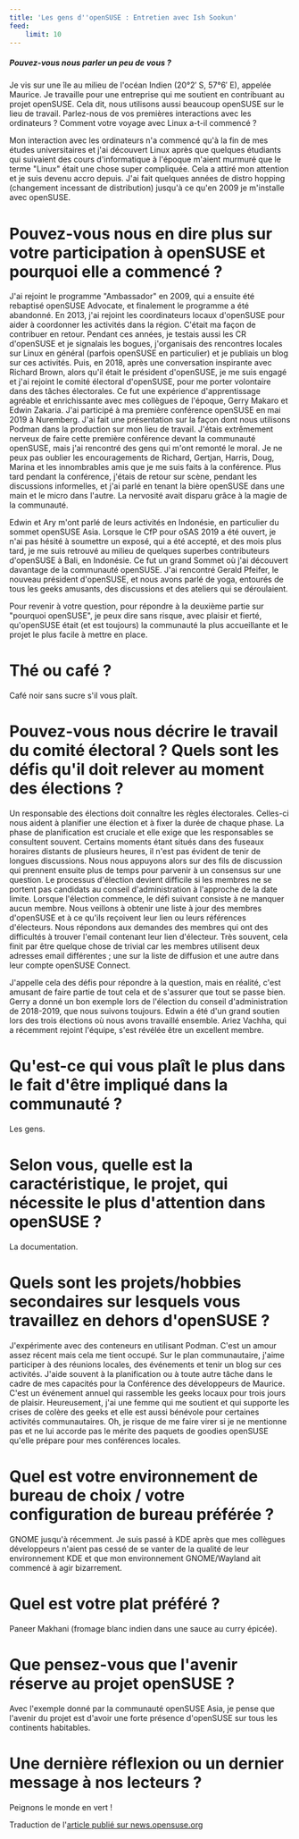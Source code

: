 ```yaml
---
title: 'Les gens d''openSUSE : Entretien avec Ish Sookun'
feed:
    limit: 10
---
```


##### Pouvez-vous nous parler un peu de vous ?

Je vis sur une île au milieu de l'océan Indien (20°2′ S, 57°6′ E), appelée Maurice. Je travaille pour une entreprise qui me soutient en contribuant au projet openSUSE. Cela dit, nous utilisons aussi beaucoup openSUSE sur le lieu de travail.
Parlez-nous de vos premières interactions avec les ordinateurs ? Comment votre voyage avec Linux a-t-il commencé ?

Mon interaction avec les ordinateurs n'a commencé qu'à la fin de mes études universitaires et j'ai découvert Linux après que quelques étudiants qui suivaient des cours d'informatique à l'époque m'aient murmuré que le terme "Linux" était une chose super compliquée. Cela a attiré mon attention et je suis devenu accro depuis. J'ai fait quelques années de distro hopping (changement incessant de distribution) jusqu'à ce qu'en 2009 je m'installe avec openSUSE.
# Pouvez-vous nous en dire plus sur votre participation à openSUSE et pourquoi elle a commencé ?
J'ai rejoint le programme "Ambassador" en 2009, qui a ensuite été rebaptisé openSUSE Advocate, et finalement le programme a été abandonné. En 2013, j'ai rejoint les coordinateurs locaux d'openSUSE pour aider à coordonner les activités dans la région. C'était ma façon de contribuer en retour. Pendant ces années, je testais aussi les CR d'openSUSE et je signalais les bogues, j'organisais des rencontres locales sur Linux en général (parfois openSUSE en particulier) et je publiais un blog sur ces activités. Puis, en 2018, après une conversation inspirante avec Richard Brown, alors qu'il était le président d'openSUSE, je me suis engagé et j'ai rejoint le comité électoral d'openSUSE, pour me porter volontaire dans des tâches électorales. Ce fut une expérience d'apprentissage agréable et enrichissante avec mes collègues de l'époque, Gerry Makaro et Edwin Zakaria. J'ai participé à ma première conférence openSUSE en mai 2019 à Nuremberg. J'ai fait une présentation sur la façon dont nous utilisons Podman dans la production sur mon lieu de travail. J'étais extrêmement nerveux de faire cette première conférence devant la communauté openSUSE, mais j'ai rencontré des gens qui m'ont remonté le moral. Je ne peux pas oublier les encouragements de Richard, Gertjan, Harris, Doug, Marina et les innombrables amis que je me suis faits à la conférence. Plus tard pendant la conférence, j'étais de retour sur scène, pendant les discussions informelles, et j'ai parlé en tenant la bière openSUSE dans une main et le micro dans l'autre. La nervosité avait disparu grâce à la magie de la communauté.

Edwin et Ary m'ont parlé de leurs activités en Indonésie, en particulier du sommet openSUSE Asia. Lorsque le CfP pour oSAS 2019 a été ouvert, je n'ai pas hésité à soumettre un exposé, qui a été accepté, et des mois plus tard, je me suis retrouvé au milieu de quelques superbes contributeurs d'openSUSE à Bali, en Indonésie. Ce fut un grand Sommet où j'ai découvert davantage de la communauté openSUSE. J'ai rencontré Gerald Pfeifer, le nouveau président d'openSUSE, et nous avons parlé de yoga, entourés de tous les geeks amusants, des discussions et des ateliers qui se déroulaient.

Pour revenir à votre question, pour répondre à la deuxième partie sur "pourquoi openSUSE", je peux dire sans risque, avec plaisir et fierté, qu'openSUSE était (et est toujours) la communauté la plus accueillante et le projet le plus facile à mettre en place.
# Thé ou café ?

Café noir sans sucre s'il vous plaît.
# Pouvez-vous nous décrire le travail du comité électoral ? Quels sont les défis qu'il doit relever au moment des élections ?

Un responsable des élections doit connaître les règles électorales. Celles-ci nous aident à planifier une élection et à fixer la durée de chaque phase. La phase de planification est cruciale et elle exige que les responsables se consultent souvent. Certains moments étant situés dans des fuseaux horaires distants de plusieurs heures, il n'est pas évident de tenir de longues discussions. Nous nous appuyons alors sur des fils de discussion qui prennent ensuite plus de temps pour parvenir à un consensus sur une question. Le processus d'élection devient difficile si les membres ne se portent pas candidats au conseil d'administration à l'approche de la date limite. Lorsque l'élection commence, le défi suivant consiste à ne manquer aucun membre. Nous veillons à obtenir une liste à jour des membres d'openSUSE et à ce qu'ils reçoivent leur lien ou leurs références d'électeurs. Nous répondons aux demandes des membres qui ont des difficultés à trouver l'email contenant leur lien d'électeur. Très souvent, cela finit par être quelque chose de trivial car les membres utilisent deux adresses email différentes ; une sur la liste de diffusion et une autre dans leur compte openSUSE Connect.

J'appelle cela des défis pour répondre à la question, mais en réalité, c'est amusant de faire partie de tout cela et de s'assurer que tout se passe bien. Gerry a donné un bon exemple lors de l'élection du conseil d'administration de 2018-2019, que nous suivons toujours. Edwin a été d'un grand soutien lors des trois élections où nous avons travaillé ensemble. Ariez Vachha, qui a récemment rejoint l'équipe, s'est révélée être un excellent membre.
# Qu'est-ce qui vous plaît le plus dans le fait d'être impliqué dans la communauté ?

Les gens.
# Selon vous, quelle est la caractéristique, le projet, qui nécessite le plus d'attention dans openSUSE ?

La documentation.
# Quels sont les projets/hobbies secondaires sur lesquels vous travaillez en dehors d'openSUSE ?

J'expérimente avec des conteneurs en utilisant Podman. C'est un amour assez récent mais cela me tient occupé. Sur le plan communautaire, j'aime participer à des réunions locales, des événements et tenir un blog sur ces activités. J'aide souvent à la planification ou à toute autre tâche dans le cadre de mes capacités pour la Conférence des développeurs de Maurice. C'est un événement annuel qui rassemble les geeks locaux pour trois jours de plaisir. Heureusement, j'ai une femme qui me soutient et qui supporte les crises de colère des geeks et elle est aussi bénévole pour certaines activités communautaires. Oh, je risque de me faire virer si je ne mentionne pas et ne lui accorde pas le mérite des paquets de goodies openSUSE qu'elle prépare pour mes conférences locales.
# Quel est votre environnement de bureau de choix / votre configuration de bureau préférée ?

GNOME jusqu'à récemment. Je suis passé à KDE après que mes collègues développeurs n'aient pas cessé de se vanter de la qualité de leur environnement KDE et que mon environnement GNOME/Wayland ait commencé à agir bizarrement.
# Quel est votre plat préféré ?

Paneer Makhani (fromage blanc indien dans une sauce au curry épicée).
# Que pensez-vous que l'avenir réserve au projet openSUSE ?

Avec l'exemple donné par la communauté openSUSE Asia, je pense que l'avenir du projet est d'avoir une forte présence d'openSUSE sur tous les continents habitables.
# Une dernière réflexion ou un dernier message à nos lecteurs ?

Peignons le monde en vert !


Traduction de l'[article publié sur news.opensuse.org](https://news.opensuse.org/2020/02/13/people-of-opensuse-an-interview-with-ish-sookun/)
